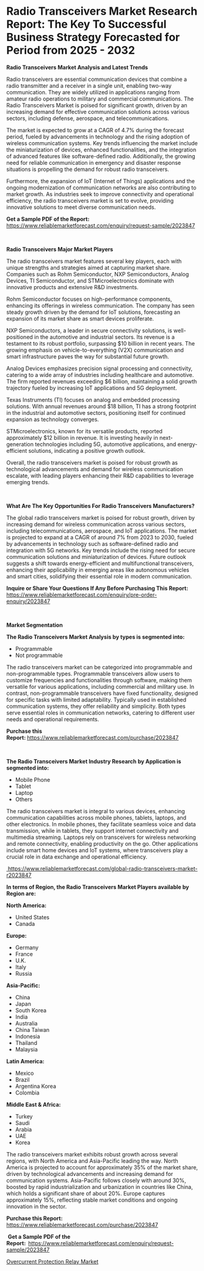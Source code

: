 <p><h1>Radio Transceivers Market Research Report: The Key To Successful Business Strategy Forecasted for Period from 2025 - 2032</h1></p><p><strong>Radio Transceivers Market Analysis and Latest Trends</strong></p>
<p><p>Radio transceivers are essential communication devices that combine a radio transmitter and a receiver in a single unit, enabling two-way communication. They are widely utilized in applications ranging from amateur radio operations to military and commercial communications. The Radio Transceivers Market is poised for significant growth, driven by an increasing demand for effective communication solutions across various sectors, including defense, aerospace, and telecommunications.</p><p>The market is expected to grow at a CAGR of 4.7% during the forecast period, fueled by advancements in technology and the rising adoption of wireless communication systems. Key trends influencing the market include the miniaturization of devices, enhanced functionalities, and the integration of advanced features like software-defined radio. Additionally, the growing need for reliable communication in emergency and disaster response situations is propelling the demand for robust radio transceivers.</p><p>Furthermore, the expansion of IoT (Internet of Things) applications and the ongoing modernization of communication networks are also contributing to market growth. As industries seek to improve connectivity and operational efficiency, the radio transceivers market is set to evolve, providing innovative solutions to meet diverse communication needs.</p></p>
<p><strong>Get a Sample PDF of the Report:&nbsp;</strong> <a href="https://www.reliablemarketforecast.com/enquiry/request-sample/2023847?utm_campaign=2750&utm_medium=2&utm_source=Github&utm_content=ia&utm_term=06042025&utm_id=radio-transceivers">https://www.reliablemarketforecast.com/enquiry/request-sample/2023847</a></p>
<p>&nbsp;</p>
<p><strong>Radio Transceivers Major Market Players</strong></p>
<p><p>The radio transceivers market features several key players, each with unique strengths and strategies aimed at capturing market share. Companies such as Rohm Semiconductor, NXP Semiconductors, Analog Devices, TI Semiconductor, and STMicroelectronics dominate with innovative products and extensive R&D investments.</p><p>Rohm Semiconductor focuses on high-performance components, enhancing its offerings in wireless communication. The company has seen steady growth driven by the demand for IoT solutions, forecasting an expansion of its market share as smart devices proliferate.</p><p>NXP Semiconductors, a leader in secure connectivity solutions, is well-positioned in the automotive and industrial sectors. Its revenue is a testament to its robust portfolio, surpassing $10 billion in recent years. The growing emphasis on vehicle-to-everything (V2X) communication and smart infrastructure paves the way for substantial future growth.</p><p>Analog Devices emphasizes precision signal processing and connectivity, catering to a wide array of industries including healthcare and automotive. The firm reported revenues exceeding $6 billion, maintaining a solid growth trajectory fueled by increasing IoT applications and 5G deployment.</p><p>Texas Instruments (TI) focuses on analog and embedded processing solutions. With annual revenues around $18 billion, TI has a strong footprint in the industrial and automotive sectors, positioning itself for continued expansion as technology converges.</p><p>STMicroelectronics, known for its versatile products, reported approximately $12 billion in revenue. It is investing heavily in next-generation technologies including 5G, automotive applications, and energy-efficient solutions, indicating a positive growth outlook.</p><p>Overall, the radio transceivers market is poised for robust growth as technological advancements and demand for wireless communication escalate, with leading players enhancing their R&D capabilities to leverage emerging trends.</p></p>
<p>&nbsp;</p>
<p><strong>What Are The Key Opportunities For Radio Transceivers Manufacturers?</strong></p>
<p><p>The global radio transceivers market is poised for robust growth, driven by increasing demand for wireless communication across various sectors, including telecommunications, aerospace, and IoT applications. The market is projected to expand at a CAGR of around 7% from 2023 to 2030, fueled by advancements in technology such as software-defined radio and integration with 5G networks. Key trends include the rising need for secure communication solutions and miniaturization of devices. Future outlook suggests a shift towards energy-efficient and multifunctional transceivers, enhancing their applicability in emerging areas like autonomous vehicles and smart cities, solidifying their essential role in modern communication.</p></p>
<p><strong>Inquire or Share Your Questions If Any Before Purchasing This Report:</strong> <a href="https://www.reliablemarketforecast.com/enquiry/pre-order-enquiry/2023847?utm_campaign=2750&utm_medium=2&utm_source=Github&utm_content=ia&utm_term=06042025&utm_id=radio-transceivers">https://www.reliablemarketforecast.com/enquiry/pre-order-enquiry/2023847</a></p>
<p>&nbsp;</p>
<p><strong>Market Segmentation</strong></p>
<p><strong>The Radio Transceivers Market Analysis by types is segmented into:</strong></p>
<p><ul><li>Programmable</li><li>Not programmable</li></ul></p>
<p><p>The radio transceivers market can be categorized into programmable and non-programmable types. Programmable transceivers allow users to customize frequencies and functionalities through software, making them versatile for various applications, including commercial and military use. In contrast, non-programmable transceivers have fixed functionality, designed for specific tasks with limited adaptability. Typically used in established communication systems, they offer reliability and simplicity. Both types serve essential roles in communication networks, catering to different user needs and operational requirements.</p></p>
<p><strong>Purchase this Report:&nbsp;</strong><a href="https://www.reliablemarketforecast.com/purchase/2023847?utm_campaign=2750&utm_medium=2&utm_source=Github&utm_content=ia&utm_term=06042025&utm_id=radio-transceivers">https://www.reliablemarketforecast.com/purchase/2023847</a></p>
<p>&nbsp;</p>
<p><strong>The Radio Transceivers Market Industry Research by Application is segmented into:</strong></p>
<p><ul><li>Mobile Phone</li><li>Tablet</li><li>Laptop</li><li>Others</li></ul></p>
<p><p>The radio transceivers market is integral to various devices, enhancing communication capabilities across mobile phones, tablets, laptops, and other electronics. In mobile phones, they facilitate seamless voice and data transmission, while in tablets, they support internet connectivity and multimedia streaming. Laptops rely on transceivers for wireless networking and remote connectivity, enabling productivity on the go. Other applications include smart home devices and IoT systems, where transceivers play a crucial role in data exchange and operational efficiency.</p></p>
<p><a href="https://www.reliablemarketforecast.com/global-radio-transceivers-market-r2023847?utm_campaign=2750&utm_medium=2&utm_source=Github&utm_content=ia&utm_term=06042025&utm_id=radio-transceivers">&nbsp;https://www.reliablemarketforecast.com/global-radio-transceivers-market-r2023847</a></p>
<p><strong>In terms of Region, the Radio Transceivers Market Players available by Region are:</strong></p>
<p>
    <p> <strong> North America: </strong>
        <ul>
            <li>United States</li>
            <li>Canada</li>
        </ul>
        </p> 
    <p> <strong> Europe: </strong>
        <ul>
            <li>Germany</li>
            <li>France</li>
            <li>U.K.</li>
            <li>Italy</li>
            <li>Russia</li>
        </ul>
        </p> 
    <p> <strong> Asia-Pacific: </strong>
        <ul>
            <li>China</li>
            <li>Japan</li>
            <li>South Korea</li>
            <li>India</li>
            <li>Australia</li>
            <li>China Taiwan</li>
            <li>Indonesia</li>
            <li>Thailand</li>
            <li>Malaysia</li>
        </ul>
        </p> 
    <p> <strong> Latin America: </strong>
        <ul>
            <li>Mexico</li>
            <li>Brazil</li>
            <li>Argentina Korea</li>
            <li>Colombia</li>
        </ul>
        </p> 
    <p> <strong> Middle East & Africa: </strong>
        <ul>
            <li>Turkey</li>
            <li>Saudi</li>
            <li>Arabia</li>
            <li>UAE</li>
            <li>Korea</li>
        </ul>
    </p>
    </p>
<p><p>The radio transceivers market exhibits robust growth across several regions, with North America and Asia-Pacific leading the way. North America is projected to account for approximately 35% of the market share, driven by technological advancements and increasing demand for communication systems. Asia-Pacific follows closely with around 30%, boosted by rapid industrialization and urbanization in countries like China, which holds a significant share of about 20%. Europe captures approximately 15%, reflecting stable market conditions and ongoing innovation in the sector.</p></p>
<p><strong>Purchase this Report: </strong><a href="https://www.reliablemarketforecast.com/purchase/2023847?utm_campaign=2750&utm_medium=2&utm_source=Github&utm_content=ia&utm_term=06042025&utm_id=radio-transceivers">https://www.reliablemarketforecast.com/purchase/2023847</a></p>
<p>&nbsp;<strong>Get a Sample PDF of the Report:&nbsp;&nbsp;</strong><a href="https://www.reliablemarketforecast.com/enquiry/request-sample/2023847?utm_campaign=2750&utm_medium=2&utm_source=Github&utm_content=ia&utm_term=06042025&utm_id=radio-transceivers">https://www.reliablemarketforecast.com/enquiry/request-sample/2023847</a></p>
<p><strong></strong></p>
<p><p><a href="https://github.com/dolorespeddico90/Market-Research-Report-List-1/blob/main/overcurrent-protection-relay-market.md?utm_campaign=2750&utm_medium=2&utm_source=Github&utm_content=ia&utm_term=06042025&utm_id=radio-transceivers">Overcurrent Protection Relay Market</a></p></p>